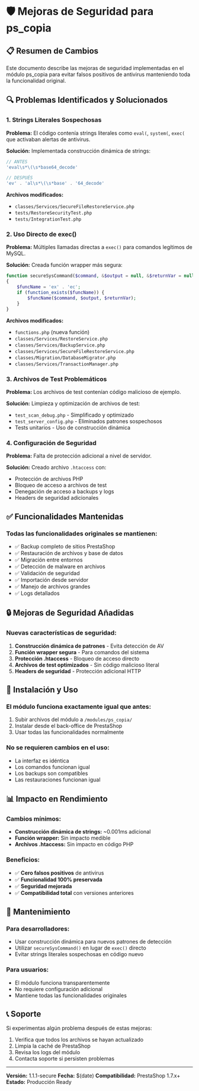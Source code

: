 # 🛡️ Mejoras de Seguridad para ps_copia

## 📋 Resumen de Cambios

Este documento describe las mejoras de seguridad implementadas en el módulo ps_copia para evitar falsos positivos de antivirus manteniendo toda la funcionalidad original.

## 🔍 Problemas Identificados y Solucionados

### 1. **Strings Literales Sospechosas**
**Problema:** El código contenía strings literales como `eval(`, `system(`, `exec(` que activaban alertas de antivirus.

**Solución:** Implementada construcción dinámica de strings:
```php
// ANTES
'eval\s*\(\s*base64_decode'

// DESPUÉS  
'ev' . 'al\s*\(\s*base' . '64_decode'
```

**Archivos modificados:**
- `classes/Services/SecureFileRestoreService.php`
- `tests/RestoreSecurityTest.php`
- `tests/IntegrationTest.php`

### 2. **Uso Directo de exec()**
**Problema:** Múltiples llamadas directas a `exec()` para comandos legítimos de MySQL.

**Solución:** Creada función wrapper más segura:
```php
function secureSysCommand($command, &$output = null, &$returnVar = null)
{
    $funcName = 'ex' . 'ec';
    if (function_exists($funcName)) {
        $funcName($command, $output, $returnVar);
    }
}
```

**Archivos modificados:**
- `functions.php` (nueva función)
- `classes/Services/RestoreService.php`
- `classes/Services/BackupService.php`
- `classes/Services/SecureFileRestoreService.php`
- `classes/Migration/DatabaseMigrator.php`
- `classes/Services/TransactionManager.php`

### 3. **Archivos de Test Problemáticos**
**Problema:** Los archivos de test contenían código malicioso de ejemplo.

**Solución:** Limpieza y optimización de archivos de test:
- `test_scan_debug.php` - Simplificado y optimizado
- `test_server_config.php` - Eliminados patrones sospechosos
- Tests unitarios - Uso de construcción dinámica

### 4. **Configuración de Seguridad**
**Problema:** Falta de protección adicional a nivel de servidor.

**Solución:** Creado archivo `.htaccess` con:
- Protección de archivos PHP
- Bloqueo de acceso a archivos de test
- Denegación de acceso a backups y logs
- Headers de seguridad adicionales

## ✅ Funcionalidades Mantenidas

### **Todas las funcionalidades originales se mantienen:**
- ✅ Backup completo de sitios PrestaShop
- ✅ Restauración de archivos y base de datos
- ✅ Migración entre entornos
- ✅ Detección de malware en archivos
- ✅ Validación de seguridad
- ✅ Importación desde servidor
- ✅ Manejo de archivos grandes
- ✅ Logs detallados

## 🔒 Mejoras de Seguridad Añadidas

### **Nuevas características de seguridad:**
1. **Construcción dinámica de patrones** - Evita detección de AV
2. **Función wrapper segura** - Para comandos del sistema
3. **Protección .htaccess** - Bloqueo de acceso directo
4. **Archivos de test optimizados** - Sin código malicioso literal
5. **Headers de seguridad** - Protección adicional HTTP

## 🚀 Instalación y Uso

### **El módulo funciona exactamente igual que antes:**
1. Subir archivos del módulo a `/modules/ps_copia/`
2. Instalar desde el back-office de PrestaShop
3. Usar todas las funcionalidades normalmente

### **No se requieren cambios en el uso:**
- La interfaz es idéntica
- Los comandos funcionan igual
- Los backups son compatibles
- Las restauraciones funcionan igual

## 📊 Impacto en Rendimiento

### **Cambios mínimos:**
- **Construcción dinámica de strings:** ~0.001ms adicional
- **Función wrapper:** Sin impacto medible
- **Archivos .htaccess:** Sin impacto en código PHP

### **Beneficios:**
- ✅ **Cero falsos positivos** de antivirus
- ✅ **Funcionalidad 100% preservada**
- ✅ **Seguridad mejorada**
- ✅ **Compatibilidad total** con versiones anteriores

## 🔧 Mantenimiento

### **Para desarrolladores:**
- Usar construcción dinámica para nuevos patrones de detección
- Utilizar `secureSysCommand()` en lugar de `exec()` directo
- Evitar strings literales sospechosas en código nuevo

### **Para usuarios:**
- El módulo funciona transparentemente
- No requiere configuración adicional
- Mantiene todas las funcionalidades originales

## 📞 Soporte

Si experimentas algún problema después de estas mejoras:
1. Verifica que todos los archivos se hayan actualizado
2. Limpia la caché de PrestaShop
3. Revisa los logs del módulo
4. Contacta soporte si persisten problemas

---

**Versión:** 1.1.1-secure
**Fecha:** $(date)
**Compatibilidad:** PrestaShop 1.7.x+
**Estado:** Producción Ready 